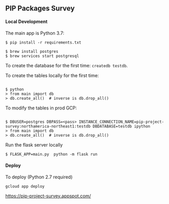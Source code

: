 ## PIP Packages Survey


#### Local Development 

The main app is Python 3.7:

```
$ pip install -r requirements.txt
```

```
$ brew install postgres
$ brew services start postgresql
```

To create the database for the first time: `createdb testdb`.

To create the tables locally for the first time:
```

$ python 
> from main import db
> db.create_all()  # inverse is db.drop_all()

```


To modify the tables in prod GCP:
```

$ DBUSER=postgres DBPASS=<pass> INSTANCE_CONNECTION_NAME=pip-project-survey:northamerica-northeast1:testdb DBDATABASE=testdb ipython
> from main import db
> db.create_all()  # inverse is db.drop_all()

```


Run the flask server locally

```
$ FLASK_APP=main.py  python -m flask run
```

#### Deploy

To deploy (Python 2.7 required)

```
gcloud app deploy
```
https://pip-project-survey.appspot.com/

